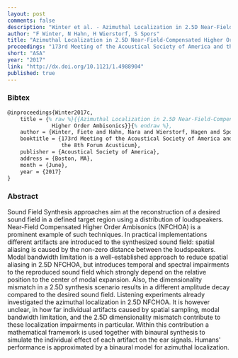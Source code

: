 ```yaml
---
layout: post
comments: false
description: "Winter et al. - Azimuthal Localization in 2.5D Near-Field-Compensated Higher Order Ambisonics"
author: "F Winter, N Hahn, H Wierstorf, S Spors"
title: "Azimuthal Localization in 2.5D Near-Field-Compensated Higher Order Ambisonics"
proceedings: "173rd Meeting of the Acoustical Society of America and the 8th Forum Acusticum"
short: "ASA"
year: "2017"
link: "http://dx.doi.org/10.1121/1.4988904"
published: true
---
```


### Bibtex

```latex
@inproceedings{Winter2017c,
    title = {% raw %}{{Azimuthal Localization in 2.5D Near-Field-Compensated
              Higher Order Ambisonics}}{% endraw %},
    author = {Winter, Fiete and Hahn, Nara and Wierstorf, Hagen and Spors, Sascha},
    booktitle = {173rd Meeting of the Acoustical Society of America and
                 the 8th Forum Acusticum},
    publisher = {Acoustical Society of America},
    address = {Boston, MA},
    month = {June},
    year = {2017}
}
```

### Abstract

Sound Field Synthesis approaches aim at the reconstruction of a desired sound
field in a defined target region using a distribution of loudspeakers.
Near-Field Compensated Higher Order Ambisonics (NFCHOA) is a prominent example
of such techniques. In practical implementations different artifacts are
introduced to the synthesized sound field: spatial aliasing is caused by the
non-zero distance between the loudspeakers. Modal bandwidth limitation is a
well-established approach to reduce spatial aliasing in 2.5D NFCHOA, but
introduces temporal and spectral impairments to the reproduced sound field which
strongly depend on the relative position to the center of modal expansion. Also,
the dimensionality mismatch in a 2.5D synthesis scenario results in a different
amplitude decay compared to the desired sound field. Listening experiments
already investigated the azimuthal localization in 2.5D NFCHOA. It is however
unclear, in how far individual artifacts caused by spatial sampling, modal
bandwidth limitation, and the 2.5D dimensionality mismatch contribute to these
localization impairments in particular. Within this contribution a mathematical
framework is used together with binaural synthesis to simulate the individual
effect of each artifact on the ear signals. Humans' performance is approximated
by a binaural model for azimuthal localization.
